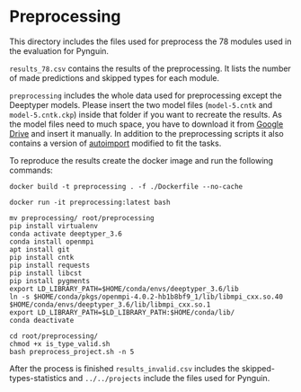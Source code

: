 # Preprocessing

This directory includes the files used for preprocess the 78 modules used in the evaluation for Pynguin.

`results_78.csv` contains the results of the preprocessing. It lists the number of made predictions and skipped types for each module.

`preprocessing` includes the whole data used for preprocessing except the Deeptyper models. Please insert the two model files (`model-5.cntk` and `model-5.cntk.ckp`) inside that folder if you want to recreate the results. As the model files need to much space, you have to download it from [Google Drive](https://drive.google.com/drive/folders/1VsOmzFGH3Jo6t8n_QZqM_iCYTrGujbGi?usp=sharing) and insert it manually. 
In addition to the preprocessing scripts it also contains a version of [autoimport](https://github.com/lyz-code/autoimport) modified to fit the tasks.

To reproduce the results create the docker image and run the following commands:

```
docker build -t preprocessing . -f ./Dockerfile --no-cache

docker run -it preprocessing:latest bash

mv preprocessing/ root/preprocessing
pip install virtualenv
conda activate deeptyper_3.6
conda install openmpi
apt install git
pip install cntk
pip install requests
pip install libcst
pip install pygments
export LD_LIBRARY_PATH=$HOME/conda/envs/deeptyper_3.6/lib
ln -s $HOME/conda/pkgs/openmpi-4.0.2-hb1b8bf9_1/lib/libmpi_cxx.so.40 $HOME/conda/envs/deeptyper_3.6/lib/libmpi_cxx.so.1
export LD_LIBRARY_PATH=$LD_LIBRARY_PATH:$HOME/conda/lib/
conda deactivate 

cd root/preprocessing/
chmod +x is_type_valid.sh 
bash preprocess_project.sh -n 5
```

After the process is finished `results_invalid.csv` includes the skipped-types-statistics and `../../projects` include the files used for Pynguin.
